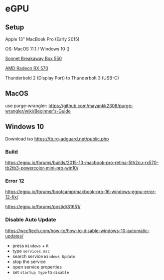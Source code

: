 # eGPU

## Setup

Apple 13" MacBook Pro (Early 2015)

OS: MacOS 11.1 / Windows 10 ()

[Sonnet Breakaway Box 550](https://www.cyberport.de/pc-und-zubehoer/komponenten/grafikkarten/sonnet/pdp/2c07-004/sonnet-egfx-breakaway-box-550-one-fhfd-x16-graka-slot-gpu-550w-tb3.html)

[AMD Radeon RX 570](https://www.cyberport.de/gaming/gaming-komponenten/sapphire-technologies/pdp/2e01-7jc/sapphire-amd-radeon-rx-570-pulse-8gb-gddr5-gaming-grafikkarte-hdmi-dp-dvi.html)

Thunderbold 2 (Display Port) to Thunderbolt 3 (USB-C)

## MacOS

use purge-wrangler: https://github.com/mayankk2308/purge-wrangler/wiki/Beginner's-Guide



## Windows 10

Download iso https://tb.rg-adguard.net/public.php

### Build

https://egpu.io/forums/builds/2015-13-macbook-pro-retina-5th2cu-rx570-tb2tb3-powercolor-mini-pro-win10/

### Error 12

https://egpu.io/forums/bootcamp/macbook-pro-16-windows-egpu-error-12-fix/

 
https://egpu.io/forums/postid/81651/
 
### Disable Auto Update

https://wccftech.com/how-to/how-to-disable-windows-10-automatic-updates/

- press `Windows` + `R`
- type `services.msc`
- search service `Windows Update`
- stop the service
- open service properties
- set `startup type` to `disable`


